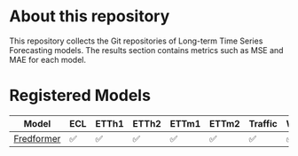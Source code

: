 # About this repository
This repository collects the Git repositories of Long-term Time Series Forecasting models. The results section contains metrics such as MSE and MAE for each model.

# Registered Models

| Model | ECL | ETTh1 | ETTh2 | ETTm1 | ETTm2 | Traffic | Weather | ILI | Solar | PEMS |
|-------|-----|-------|-------|-------|-------|---------|---------|-----|-------|------|
|<a href="https://github.com/chenzRG/Fredformer/tree/main">Fredformer</a> | 	:white_check_mark: | 	:white_check_mark: | 	:white_check_mark: | 	:white_check_mark: | 	:white_check_mark: | 	:white_check_mark: | 	:white_check_mark: | :x:  | 	:white_check_mark: |:x:|